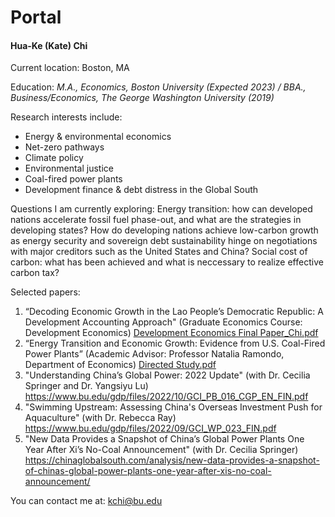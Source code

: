 # Portal
#### Hua-Ke (Kate) Chi
Current location: Boston, MA

Education:
*M.A., Economics, Boston University (Expected 2023) / BBA., Business/Economics, The George Washington University (2019)*

Research interests include: 
- Energy & environmental economics
- Net-zero pathways
- Climate policy
- Environmental justice
- Coal-fired power plants
- Development finance & debt distress in the Global South

Questions I am currently exploring:
Energy transition: how can developed nations accelerate fossil fuel phase-out, and what are the strategies in developing states?
How do developing nations achieve low-carbon growth as energy security and sovereign debt sustainability hinge on negotiations with major creditors such as the United States and China?
Social cost of carbon: what has been achieved and what is neccessary to realize effective carbon tax?

Selected papers:
1. “Decoding Economic Growth in the Lao People’s Democratic Republic: A Development Accounting Approach" (Graduate Economics Course: Development Economics) [Development Economics Final Paper_Chi.pdf](https://github.com/KateChi1/KateChi1.github.io/files/10716837/Development.Economics.Final.Paper_Chi.pdf)
2. “Energy Transition and Economic Growth: Evidence from U.S. Coal-Fired Power Plants” (Academic Advisor: Professor Natalia Ramondo, Department of Economics) [Directed Study.pdf](https://github.com/KateChi1/KateChi1.github.io/files/10716841/Directed.Study.pdf)
3. "Understanding China’s Global Power: 2022 Update" (with Dr. Cecilia Springer and Dr. Yangsiyu Lu) https://www.bu.edu/gdp/files/2022/10/GCI_PB_016_CGP_EN_FIN.pdf
4. "Swimming Upstream: Assessing China's Overseas Investment Push for Aquaculture" (with Dr. Rebecca Ray) https://www.bu.edu/gdp/files/2022/09/GCI_WP_023_FIN.pdf
5. "New Data Provides a Snapshot of China’s Global Power Plants One Year After Xi’s No-Coal Announcement" (with Dr. Cecilia Springer) https://chinaglobalsouth.com/analysis/new-data-provides-a-snapshot-of-chinas-global-power-plants-one-year-after-xis-no-coal-announcement/


You can contact me at: kchi@bu.edu
